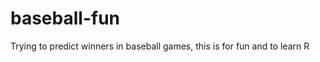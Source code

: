 baseball-fun
============

Trying to predict winners in baseball games, this is for fun and to learn R
